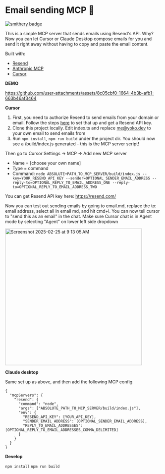 # Email sending MCP 💌

[![smithery badge](https://smithery.ai/badge/@ykhli/mcp-send-email)](https://smithery.ai/server/@ykhli/mcp-send-email)

This is a simple MCP server that sends emails using Resend's API. Why? Now you can let Cursor or Claude Desktop compose emails for you and send it right away without having to copy and paste the email content.

Built with:

- [Resend](https://resend.com/)
- [Anthropic MCP](https://docs.anthropic.com/en/docs/agents-and-tools/mcp)
- [Cursor](https://cursor.so/)

**DEMO**

https://github.com/user-attachments/assets/8c05cbf0-1664-4b3b-afb1-663b46af3464

**Cursor**

1. First, you need to authorize Resend to send emails from your domain or email. Follow the steps [here](https://resend.com/docs/send-with-nodejs) to set that up and get a Resend API key.
2. Clone this project locally. Edit index.ts and replace me@yoko.dev to your own email to send emails from
3. Run `npm install`, `npm run build` under the project dir. You should now see a /build/index.js generated - this is the MCP server script!

Then go to Cursor Settings -> MCP -> Add new MCP server

- Name = [choose your own name]
- Type = command
- Command: `node ABSOLUTE+PATH_TO_MCP_SERVER/build/index.js --key=YOUR_RESEND_API_KEY --sender=OPTIONAL_SENDER_EMAIL_ADDRESS --reply-to=OPTIONAL_REPLY_TO_EMAIL_ADDRESS_ONE --reply-to=OPTIONAL_REPLY_TO_EMAIL_ADDRESS_TWO`

You can get Resend API key here: https://resend.com/

Now you can test out sending emails by going to email.md, replace the to: email address, select all in email md, and hit cmd+l. You can now tell cursor to "send this as an email" in the chat. Make sure Cursor chat is in Agent mode by selecting "Agent" on lower left side dropdown

<img width="441" alt="Screenshot 2025-02-25 at 9 13 05 AM" src="https://github.com/user-attachments/assets/b07e9cbf-42d8-4910-8e90-3761d8d3bc06" />

**Claude desktop**

Same set up as above, and then add the following MCP config

```
{
  "mcpServers": {
    "resend": {
      "command": "node",
      "args": ["ABSOLUTE_PATH_TO_MCP_SERVER/build/index.js"],
      "env": {
        "RESEND_API_KEY": [YOUR_API_KEY],
        "SENDER_EMAIL_ADDRESS": [OPTIONAL_SENDER_EMAIL_ADDRESS],
        "REPLY_TO_EMAIL_ADDRESSES": [OPTIONAL_REPLY_TO_EMAIL_ADDRESSES_COMMA_DELIMITED]
      }
    }
  }
}
```

**Develop**

`npm install`
`npm run build`
